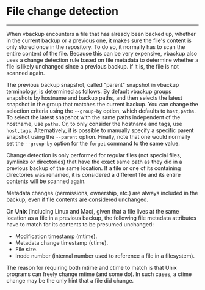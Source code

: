 # File change detection
*********************

When vbackup encounters a file that has already been backed up, whether in the
current backup or a previous one, it makes sure the file's content is only
stored once in the repository. To do so, it normally has to scan the entire
content of the file. Because this can be very expensive, vbackup also uses a
change detection rule based on file metadata to determine whether a file is
likely unchanged since a previous backup. If it is, the file is not scanned
again.

The previous backup snapshot, called "parent" snapshot in vbackup terminology,
is determined as follows. By default vbackup groups snapshots by hostname and
backup paths, and then selects the latest snapshot in the group that matches
the current backup. You can change the selection criteria using the
``--group-by`` option, which defaults to ``host,paths``. To select the latest
snapshot with the same paths independent of the hostname, use ``paths``. Or,
to only consider the hostname and tags, use ``host,tags``. Alternatively, it
is possible to manually specify a specific parent snapshot using the
``--parent`` option. Finally, note that one would normally set the
``--group-by`` option for the ``forget`` command to the same value.

Change detection is only performed for regular files (not special files,
symlinks or directories) that have the exact same path as they did in a
previous backup of the same location.  If a file or one of its containing
directories was renamed, it is considered a different file and its entire
contents will be scanned again.

Metadata changes (permissions, ownership, etc.) are always included in the
backup, even if file contents are considered unchanged.

On **Unix** (including Linux and Mac), given that a file lives at the same
location as a file in a previous backup, the following file metadata
attributes have to match for its contents to be presumed unchanged:

* Modification timestamp (mtime).
* Metadata change timestamp (ctime).
* File size.
* Inode number (internal number used to reference a file in a filesystem).

The reason for requiring both mtime and ctime to match is that Unix programs
can freely change mtime (and some do). In such cases, a ctime change may be
the only hint that a file did change.
